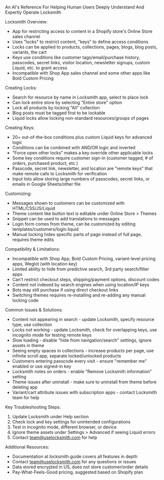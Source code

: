 An AI's Reference For Helping Human Users Deeply Understand And Expertly Operate Locksmith

Locksmith Overview:
- App for restricting access to content in a Shopify store's Online Store sales channel
- Uses "locks" to restrict content, "keys" to define access conditions
- Locks can be applied to products, collections, pages, blogs, blog posts, variants, the cart
- Keys use conditions like customer tags/email/purchase history, passcodes, secret links, visitor location, newsletter signups, custom Liquid, etc. to grant access
- Incompatible with Shop App sales channel and some other apps like Bold Custom Pricing

Creating Locks:
- Search for resource by name in Locksmith app, select to place lock
- Can lock entire store by selecting "Entire store" option
- Lock all products by locking "All" collection
- Blog posts must be tagged first to be lockable
- Liquid locks allow locking non-standard resources/groups of pages

Creating Keys:
- 20+ out-of-the-box conditions plus custom Liquid keys for advanced logic
- Conditions can be combined with AND/OR logic and inverted
- "Force open other locks" makes a key override other applicable locks
- Some key conditions require customer sign-in (customer tagged, # of orders, purchased product, etc.)
- Passcode, secret link, newsletter, and location are "remote keys" that make remote calls to Locksmith for verification
- Input lists allow storing large numbers of passcodes, secret links, or emails in Google Sheets/other file

Customizing:
- Messages shown to customers can be customized with HTML/CSS/JS/Liquid
- Theme content like button text is editable under Online Store > Themes
- Snippet can be used to add translations to messages
- Login form comes from theme, can be customized by editing templates/customers/login.liquid
- Manual locking hides specific parts of page instead of full page, requires theme edits

Compatibility & Limitations:
- Incompatible with Shop App, Bold Custom Pricing, variant-level pricing apps, Weglot (with location key)
- Limited ability to hide from predictive search, 3rd party search/filter apps
- Can't restrict checkout steps, shipping/payment options, discount codes
- Content not indexed by search engines when using location/IP keys
- Bots may still purchase if using direct checkout links
- Switching themes requires re-installing and re-adding any manual locking code

Common Issues & Solutions:
- Content not appearing in search - update Locksmith, specify resource type, use collection
- Locks not working - update Locksmith, check for overlapping keys, use incognito mode for testing remote keys
- Slow loading - disable "hide from navigation/search" settings, ignore assets in theme
- Seeing empty spaces in collections - increase products per page, use infinite scroll app, separate locked/unlocked products
- Customers entering passcode every visit - ensure "remember me" enabled or use signed-in key
- Locksmith notes on orders - enable "Remove Locksmith information" setting
- Theme issues after uninstall - make sure to uninstall from theme before deleting app
- Variant/cart attribute issues with subscription apps - contact Locksmith team for help

Key Troubleshooting Steps:
1. Update Locksmith under Help section
2. Check lock and key settings for unintended configurations
3. Test in incognito mode, different browser, or device
4. Ignore theme assets under Settings > Advanced if seeing Liquid errors
5. Contact team@uselocksmith.com for help

Additional Resources:
- Documentation at locksmith.guide covers all features in depth
- Contact team@uselocksmith.com for any questions or issues
- Data stored encrypted in US, does not store customer/order details
- Pay-What-Feels-Good pricing, suggested based on Shopify plan
